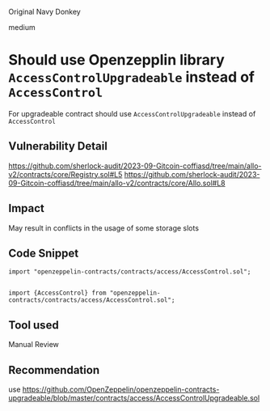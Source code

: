 Original Navy Donkey

medium

# Should use  Openzepplin library  `AccessControlUpgradeable` instead of `AccessControl`
For upgradeable contract should use  `AccessControlUpgradeable` instead of `AccessControl`
## Vulnerability Detail
https://github.com/sherlock-audit/2023-09-Gitcoin-coffiasd/tree/main/allo-v2/contracts/core/Registry.sol#L5
https://github.com/sherlock-audit/2023-09-Gitcoin-coffiasd/tree/main/allo-v2/contracts/core/Allo.sol#L8

## Impact
May result in conflicts in the usage of some storage slots
## Code Snippet
```solidity
import "openzeppelin-contracts/contracts/access/AccessControl.sol";


import {AccessControl} from "openzeppelin-contracts/contracts/access/AccessControl.sol";
```

## Tool used

Manual Review

## Recommendation
use https://github.com/OpenZeppelin/openzeppelin-contracts-upgradeable/blob/master/contracts/access/AccessControlUpgradeable.sol